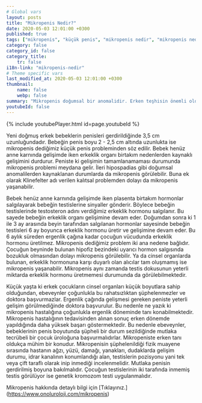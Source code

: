 ```yaml
---
# Global vars
layout: posts
title: "Mikropenis Nedir?"
date: 2020-05-03 12:01:00 +0300
published: true
tags: ["mikropenis", "küçük penis", "mikropenis nedir", "mikropenis nedeni", "mikropenis neden olur", "küçük penis nedeni", "mikropenis sebebi", "klinefelter sendromu", "mikropenis tedavi", "mikropenis çözüm", "mikropenis hormon", "mikropenis ilaç", "küçük penis tedavi", "mikropenis ameliyat", "mikropenis hormon", "mikropenis teşhis", "mikropenis kan tahlili", "mikropenis genetik tahlili", "mikropenis estetiği", "yenidoğanda mikropenis"]
category: false
category_id: false
category_title:
    tr: false
i18n-link: "mikropenis-nedir"
# Theme specific vars
last_modified_at: 2020-05-03 12:01:00 +0300
thumbnail:
    name: false
    webp: false
summary: "Mikropenis doğumsal bir anomalidir. Erken teşhisin önemli olduğu mikropenis hastalığı genelde maalesef geç teşhis edilir. Erken dönemde yapılan tedavi daha iyi sonuç verir."
youtubeId: false
---
```

{% include youtubePlayer.html id=page.youtubeId %}




Yeni doğmuş erkek bebeklerin penisleri gerdirildiğinde 3,5 cm uzunluğundadır. Bebeğin penis boyu 2 - 2,5 cm altında uzunlukta ise mikropenis dediğimiz küçük penis probleminden söz edilir. Bebek henüz anne karnında gelişimde iken erkeklik organı birtakım nedenlerden kaynaklı gelişimini durdurur. Peniste ki gelişimin tamamlanamaması durumunda mikropenis problemi meydana gelir. İleri hipospadias gibi doğumsal anomalilerden kaynaklanan durumlarda da mikropenis görülebilir. Buna ek olarak Klinefelter adı verilen kalıtsal problemden dolayı da mikropenis yaşanabilir.

Bebek henüz anne karnında gelişimde iken plasenta birtakım hormonlar salgılayarak bebeğin testislerine sinyaller gönderir. Böylece bebeğin testislerinde testosteron adını verdiğimiz erkeklik hormonu salgılanır. Bu sayede bebeğin erkeklik organı gelişimine devam eder. Doğumdan sonra ki 1 ile 3 ay arasında beyin tarafından salgılanan hormonlar sayesinde bebeğin testisleri 6 ay boyunca erkeklik hormonu üretir ve gelişimine devam eder. Bu 6 aylık süreden ergenlik çağına kadar çocuğun vücudunda erkeklik hormonu üretilmez. Mikropenis dediğimiz problem iki ana nedene bağlıdır. Çocuğun beyninde bulunan hipofiz bezindeki uyarıcı hormon salgısında bozukluk olmasından dolayı mikropenis görülebilir. Ya da cinsel organlarda bulunan, erkeklik hormonuna karşı duyarlı olan alıcılar tam oluşmamış ise mikropenis yaşanabilir. Mikropenis aynı zamanda testis dokusunun yeterli miktarda erkeklik hormonu üretmemesi durumunda da görülebilmektedir.

Küçük yaşta ki erkek çocukların cinsel organları küçük boyutlara sahip olduğundan, ebeveynler çoğunlukla bu rahatsızlıktan şüphelenmezler ve doktora başvurmazlar. Ergenlik çağında gelişmesi gereken peniste yeterli gelişim görülmediğinde doktora başvurulur. Bu nedenle ne yazık ki mikropenis hastalığına çoğunlukla ergenlik döneminde tanı konabilmektedir. Mikropenis hastalığının tedavisinden alınan sonuç erken dönemde yapıldığında daha yüksek başarı göstermektedir. Bu nedenle ebeveynler, bebeklerinin penis boyutunda şüpheli bir durum sezildiğinde mutlaka tecrübeli bir çocuk üroloğuna başvurmalıdırlar. Mikropeniste erken tanı oldukça mühim bir konudur. Mikropenisin şüphelenildiği fizik muayene sırasında hastanın ağzı, yüzü, damağı, yanakları, dudaklarda gelişim durumu, idrar kanalının konumlandığı alan, testislerin pozisyonu yani tek veya çift taraflı olarak inip inmediği incelenmelidir. Mutlaka penisin gerdirilmiş boyuna bakılmalıdır. Çocuğun testislerinin iki tarafında inmemiş testis görülüyor ise genetik kromozom testi uygulanmalıdır.

Mikropenis hakkında detaylı bilgi için [Tıklayınız.] (https://www.onoluroloji.com/mikropenis)

